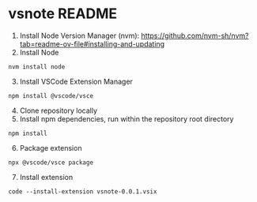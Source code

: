 # vsnote README

1. Install Node Version Manager (nvm): https://github.com/nvm-sh/nvm?tab=readme-ov-file#installing-and-updating
2. Install Node 

```
nvm install node
```

3. Install VSCode Extension Manager

```
npm install @vscode/vsce
```

4. Clone repository locally
5. Install npm dependencies, run within the repository root directory

```
npm install
```

6. Package extension

```
npx @vscode/vsce package
```

7. Install extension

```
code --install-extension vsnote-0.0.1.vsix
```
